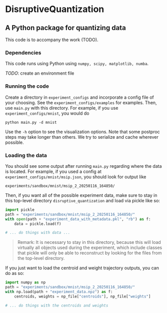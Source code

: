 # DisruptiveQuantization
## A Python package for quantizing data
This code is to accompany the work (TODO).

### Dependencies
This code runs using Python using `numpy, scipy, matplotlib, numba`.

_TODO_: create an environment file

### Running the code
Create a directory in `experiment_configs` and incorporate a config file of your choosing. See the `experiment_configs/examples` for examples. Then, use `main.py` with this directory. For example, if you use `experiment_configs/mnist`, you would do

```
python main.py -d mnist
```

Use the `-h` option to see the visualization options. Note that some postproc steps may take longer than others. We try to serialize and cache wherever possible.

### Loading the data
You should see some output after running `main.py` regarding where the data is located. For example, if you used a config at `experiment_configs/mnist/msip.json`, you should look for output like

```
experiments/sandbox/mnist/msip_2_20250116_164850/
```

Then, if you want all of the possible experiment data, make sure to stay in this top-level directory `disruptive_quantization` and load via pickle like so:
```python
import pickle
path = "experiments/sandbox/mnist/msip_2_20250116_164850/"
with open(path + "experiment_data_with_metadata.pkl", "rb") as f:
    data = pickle.load(f)

# ... do things with data ...
```

> Remark: It is necessary to stay in this directory, because this will load virtually all objects used during the experiment, which include classes that pickle will only be able to reconstruct by looking for the files from the top-level directory.

If you just want to load the centroid and weight trajectory outputs, you can do as so:

```python
import numpy as np
path = "experiments/sandbox/mnist/msip_2_20250116_164850/"
with np.load(path + "experiment_data.npz") as f:
    centroids, weights = np_file["centroids"], np_file["weights"]

# ... do things with the centroids and weights
```